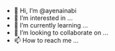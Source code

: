 - 👋 Hi, I’m @ayenainabi
- 👀 I’m interested in ...
- 🌱 I’m currently learning ...
- 💞️ I’m looking to collaborate on ...
- 📫 How to reach me ...

<!---
ayenainabi/ayenainabi is a ✨ special ✨ repository because its `README.md` (this file) appears on your GitHub profile.
You can click the Preview link to take a look at your changes.
--->
